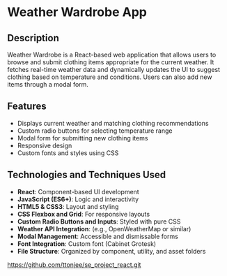 # Weather Wardrobe App

## Description

Weather Wardrobe is a React-based web application that allows users to browse and submit clothing items appropriate for the current weather. It fetches real-time weather data and dynamically updates the UI to suggest clothing based on temperature and conditions. Users can also add new items through a modal form.

## Features

- Displays current weather and matching clothing recommendations
- Custom radio buttons for selecting temperature range
- Modal form for submitting new clothing items
- Responsive design
- Custom fonts and styles using CSS

## Technologies and Techniques Used

- **React**: Component-based UI development
- **JavaScript (ES6+)**: Logic and interactivity
- **HTML5 & CSS3**: Layout and styling
- **CSS Flexbox and Grid**: For responsive layouts
- **Custom Radio Buttons and Inputs**: Styled with pure CSS
- **Weather API Integration**: (e.g., OpenWeatherMap or similar)
- **Modal Management**: Accessible and dismissable forms
- **Font Integration**: Custom font (Cabinet Grotesk)
- **File Structure**: Organized by component, utility, and asset folders

https://github.com/ttonjee/se_project_react.git
